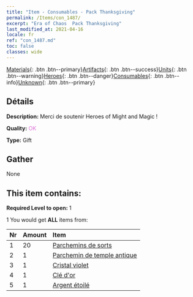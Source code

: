 ```yaml
---
title: "Item - Consumables - Pack Thanksgiving"
permalink: /Items/con_1487/
excerpt: "Era of Chaos  Pack Thanksgiving"
last_modified_at: 2021-04-16
locale: fr
ref: "con_1487.md"
toc: false
classes: wide
---
```

 [Materials](/fr/Items/){: .btn .btn--primary}[Artifacts](/fr/Items/Artifacts/){: .btn .btn--success}[Units](/fr/Items/Units/){: .btn .btn--warning}[Heroes](/fr/Items/Heroes/){: .btn .btn--danger}[Consumables](/fr/Items/Consumables/){: .btn .btn--info}[Unknown](/fr/Items/Unknown/){: .btn .btn--primary}

## Détails
 **Description:** Merci de soutenir Heroes of Might and Magic !

 **Quality:** <span style="color: #DA70D6">OK</span>

 **Type:** Gift

## Gather

  None

## This item contains:

 **Required Level to open:** 1

 1 You would get **ALL** items  from:

  | Nr | Amount |     Item    |
  |:---|:-------|:------------|
  | 1 | 20 | [Parchemins de sorts](/fr/Items/con_694/) |  | 
  | 2 | 1 | [Parchemin de temple antique](/fr/Items/con_697/) |  | 
  | 3 | 1 | [Cristal violet](/fr/Items/con_720/) |  | 
  | 4 | 1 | [Clé d'or](/fr/Items/con_783/) |  | 
  | 5 | 1 | [Argent étoilé](/fr/Items/con_969/) |  | 
